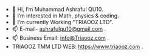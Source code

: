 - 👋 Hi, I’m Muhammad Ashraful QU10.
- 👀 I’m interested in Math, physics & coding.
- 🌱 I’m currently Working "TRIAOOZ LTD".
- 📫 E-mail- ashrafulqu10@gmail.com .
- 📫 Business Email: info@Triaooz.com .
- TRIAOOZ TMM LTD WEB: https://www.triaooz.com .

<!---
ASHRAFUL-QU10/ASHRAFUL-QU10 is a ✨ special ✨ repository because its `README.md` (this file) appears on your GitHub profile.
You can click the Preview link to take a look at your changes.
--->

